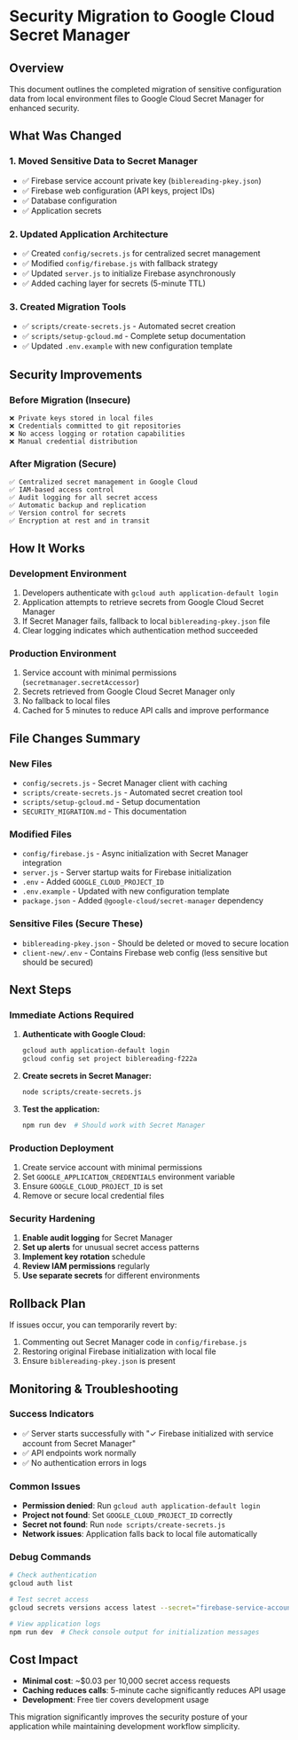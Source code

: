 # Security Migration to Google Cloud Secret Manager

## Overview
This document outlines the completed migration of sensitive configuration data from local environment files to Google Cloud Secret Manager for enhanced security.

## What Was Changed

### 1. Moved Sensitive Data to Secret Manager
- ✅ Firebase service account private key (`biblereading-pkey.json`)
- ✅ Firebase web configuration (API keys, project IDs)
- ✅ Database configuration
- ✅ Application secrets

### 2. Updated Application Architecture
- ✅ Created `config/secrets.js` for centralized secret management
- ✅ Modified `config/firebase.js` with fallback strategy
- ✅ Updated `server.js` to initialize Firebase asynchronously
- ✅ Added caching layer for secrets (5-minute TTL)

### 3. Created Migration Tools
- ✅ `scripts/create-secrets.js` - Automated secret creation
- ✅ `scripts/setup-gcloud.md` - Complete setup documentation
- ✅ Updated `.env.example` with new configuration template

## Security Improvements

### Before Migration (Insecure)
```
❌ Private keys stored in local files
❌ Credentials committed to git repositories
❌ No access logging or rotation capabilities
❌ Manual credential distribution
```

### After Migration (Secure)
```
✅ Centralized secret management in Google Cloud
✅ IAM-based access control
✅ Audit logging for all secret access
✅ Automatic backup and replication
✅ Version control for secrets
✅ Encryption at rest and in transit
```

## How It Works

### Development Environment
1. Developers authenticate with `gcloud auth application-default login`
2. Application attempts to retrieve secrets from Google Cloud Secret Manager
3. If Secret Manager fails, fallback to local `biblereading-pkey.json` file
4. Clear logging indicates which authentication method succeeded

### Production Environment
1. Service account with minimal permissions (`secretmanager.secretAccessor`)
2. Secrets retrieved from Google Cloud Secret Manager only
3. No fallback to local files
4. Cached for 5 minutes to reduce API calls and improve performance

## File Changes Summary

### New Files
- `config/secrets.js` - Secret Manager client with caching
- `scripts/create-secrets.js` - Automated secret creation tool
- `scripts/setup-gcloud.md` - Setup documentation
- `SECURITY_MIGRATION.md` - This documentation

### Modified Files
- `config/firebase.js` - Async initialization with Secret Manager integration
- `server.js` - Server startup waits for Firebase initialization
- `.env` - Added `GOOGLE_CLOUD_PROJECT_ID`
- `.env.example` - Updated with new configuration template
- `package.json` - Added `@google-cloud/secret-manager` dependency

### Sensitive Files (Secure These)
- `biblereading-pkey.json` - Should be deleted or moved to secure location
- `client-new/.env` - Contains Firebase web config (less sensitive but should be secured)

## Next Steps

### Immediate Actions Required
1. **Authenticate with Google Cloud:**
   ```bash
   gcloud auth application-default login
   gcloud config set project biblereading-f222a
   ```

2. **Create secrets in Secret Manager:**
   ```bash
   node scripts/create-secrets.js
   ```

3. **Test the application:**
   ```bash
   npm run dev  # Should work with Secret Manager
   ```

### Production Deployment
1. Create service account with minimal permissions
2. Set `GOOGLE_APPLICATION_CREDENTIALS` environment variable
3. Ensure `GOOGLE_CLOUD_PROJECT_ID` is set
4. Remove or secure local credential files

### Security Hardening
1. **Enable audit logging** for Secret Manager
2. **Set up alerts** for unusual secret access patterns  
3. **Implement key rotation** schedule
4. **Review IAM permissions** regularly
5. **Use separate secrets** for different environments

## Rollback Plan
If issues occur, you can temporarily revert by:
1. Commenting out Secret Manager code in `config/firebase.js`
2. Restoring original Firebase initialization with local file
3. Ensure `biblereading-pkey.json` is present

## Monitoring & Troubleshooting

### Success Indicators
- ✅ Server starts successfully with "✓ Firebase initialized with service account from Secret Manager"
- ✅ API endpoints work normally
- ✅ No authentication errors in logs

### Common Issues
- **Permission denied**: Run `gcloud auth application-default login`
- **Project not found**: Set `GOOGLE_CLOUD_PROJECT_ID` correctly
- **Secret not found**: Run `node scripts/create-secrets.js`
- **Network issues**: Application falls back to local file automatically

### Debug Commands
```bash
# Check authentication
gcloud auth list

# Test secret access
gcloud secrets versions access latest --secret="firebase-service-account"

# View application logs
npm run dev  # Check console output for initialization messages
```

## Cost Impact
- **Minimal cost**: ~$0.03 per 10,000 secret access requests
- **Caching reduces calls**: 5-minute cache significantly reduces API usage
- **Development**: Free tier covers development usage

This migration significantly improves the security posture of your application while maintaining development workflow simplicity.